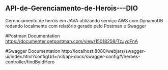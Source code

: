 ## API-de-Gerenciamento-de-Herois---DIO
Gerenciamento de heróis em JAVA utilizando serviço AWS com DynamoDB rodando localmente com relatório gerado pelo Postman e Swagger 

#Postman Documentation
https://documenter.getpostman.com/view/15018258/TzJydFnA

#Swagger Documentation
http://localhost:8080/webjars/swagger-ui/index.html?configUrl=/v3/api-docs/swagger-config#/heroes-controller/findByIdHero
